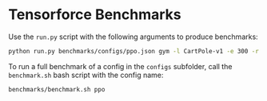 # Tensorforce Benchmarks

Use the `run.py` script with the following arguments to produce benchmarks:

```bash
python run.py benchmarks/configs/ppo.json gym -l CartPole-v1 -e 300 -r 10 -p benchmarks/gym-cartpole/ppo
```

To run a full benchmark of a config in the `configs` subfolder, call the `benchmark.sh` bash script with the config name:

```bash
benchmarks/benchmark.sh ppo
```
